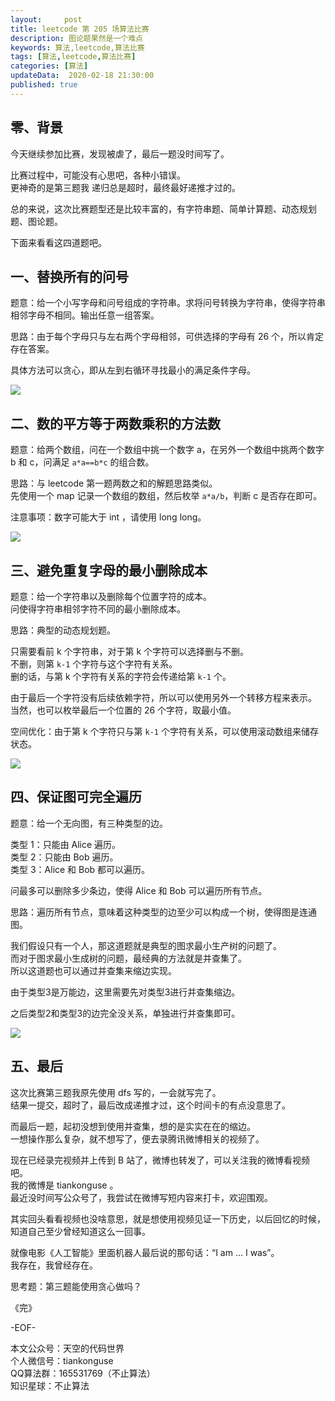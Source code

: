 ```yaml
---   
layout:     post  
title: leetcode 第 205 场算法比赛
description: 图论题果然是一个难点
keywords: 算法,leetcode,算法比赛  
tags: [算法,leetcode,算法比赛]    
categories: [算法]  
updateData:  2020-02-18 21:30:00  
published: true  
---  
```



## 零、背景  


今天继续参加比赛，发现被虐了，最后一题没时间写了。  


比赛过程中，可能没有心思吧，各种小错误。  
更神奇的是第三题我 递归总是超时，最终最好递推才过的。  


总的来说，这次比赛题型还是比较丰富的，有字符串题、简单计算题、动态规划题、图论题。  


下面来看看这四道题吧。  


## 一、替换所有的问号  


题意：给一个小写字母和问号组成的字符串。求将问号转换为字符串，使得字符串相邻字母不相同。输出任意一组答案。  


思路：由于每个字母只与左右两个字母相邻，可供选择的字母有 26 个，所以肯定存在答案。


具体方法可以贪心，即从左到右循环寻找最小的满足条件字母。  


![](http://res2020.tiankonguse.com/images/2020/09/06/001.png)


## 二、数的平方等于两数乘积的方法数  


题意：给两个数组，问在一个数组中挑一个数字 a，在另外一个数组中挑两个数字 b 和 c，问满足 `a*a==b*c` 的组合数。  


思路：与 leetcode 第一题两数之和的解题思路类似。  
先使用一个 map 记录一个数组的数组，然后枚举 `a*a/b`，判断 c 是否存在即可。  


注意事项：数字可能大于 int ，请使用 long long。  


![](http://res2020.tiankonguse.com/images/2020/09/06/002.png)


## 三、避免重复字母的最小删除成本  


题意：给一个字符串以及删除每个位置字符的成本。  
问使得字符串相邻字符不同的最小删除成本。  


思路：典型的动态规划题。  


只需要看前 k 个字符串，对于第 k 个字符可以选择删与不删。  
不删，则第 `k-1` 个字符与这个字符有关系。  
删的话，与第 k 个字符有关系的字符会传递给第 `k-1` 个。  


由于最后一个字符没有后续依赖字符，所以可以使用另外一个转移方程来表示。  
当然，也可以枚举最后一个位置的 26 个字符，取最小值。  


空间优化：由于第 k 个字符只与第 `k-1` 个字符有关系，可以使用滚动数组来储存状态。  


![](http://res2020.tiankonguse.com/images/2020/09/06/003.png)


## 四、保证图可完全遍历  


题意：给一个无向图，有三种类型的边。  


类型 1：只能由 Alice 遍历。  
类型 2：只能由 Bob 遍历。  
类型 3：Alice 和 Bob 都可以遍历。  


问最多可以删除多少条边，使得 Alice 和 Bob 可以遍历所有节点。  


思路：遍历所有节点，意味着这种类型的边至少可以构成一个树，使得图是连通图。  


我们假设只有一个人，那这道题就是典型的图求最小生产树的问题了。  
而对于图求最小生成树的问题，最经典的方法就是并查集了。  
所以这道题也可以通过并查集来缩边实现。  


由于类型3是万能边，这里需要先对类型3进行并查集缩边。  


之后类型2和类型3的边完全没关系，单独进行并查集即可。  


![](http://res2020.tiankonguse.com/images/2020/09/06/004.png)


## 五、最后  


这次比赛第三题我原先使用 dfs 写的，一会就写完了。  
结果一提交，超时了，最后改成递推才过，这个时间卡的有点没意思了。 


而最后一题，起初没想到使用并查集，想的是实实在在的缩边。  
一想操作那么复杂，就不想写了，便去录腾讯微博相关的视频了。  


现在已经录完视频并上传到 B 站了，微博也转发了，可以关注我的微博看视频吧。  
我的微博是 tiankonguse 。  
最近没时间写公众号了，我尝试在微博写短内容来打卡，欢迎围观。  


其实回头看看视频也没啥意思，就是想使用视频见证一下历史，以后回忆的时候，知道自己至少曾经知道这么一回事。  


就像电影《人工智能》里面机器人最后说的那句话：“I am ... I was”。  
我存在，我曾经存在。  


思考题：第三题能使用贪心做吗？  


《完》  


-EOF-  



本文公众号：天空的代码世界  
个人微信号：tiankonguse  
QQ算法群：165531769（不止算法）  
知识星球：不止算法  

